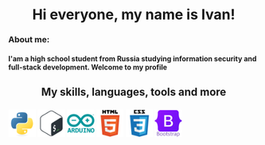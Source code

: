 <h1 align="center">Hi everyone, my name is Ivan!</h1>
<h3 align="start">
  About me:
</h3>
<h4 align="start">
   I'am a high school student from Russia studying information security and full-stack development. Welcome to my profile
</h4>

<h2 align='center'>
My skills, languages, tools and more
</h2>

<h3 align="start">
<img src="https://github.com/devicons/devicon/blob/master/icons/python/python-original.svg" title="Python"  alt="Python" width="55" height="55"/>
<img src="https://github.com/devicons/devicon/blob/master/icons/bash/bash-original.svg" title="Bash"  alt="Bash" width="55" height="55"/>
<img src="https://github.com/devicons/devicon/blob/master/icons/arduino/arduino-original-wordmark.svg" title="Arduino"  alt="Arduino" width="55" height="55"/>
<img src="https://github.com/devicons/devicon/blob/master/icons/html5/html5-original-wordmark.svg" title="html"  alt="html" width="55" height="55"/>
<img src="https://github.com/devicons/devicon/blob/master/icons/css3/css3-original-wordmark.svg" title="css"  alt="css" width="55" height="55"/>
<img src="https://github.com/devicons/devicon/blob/master/icons/bootstrap/bootstrap-original-wordmark.svg" title=""  alt="Arduino" width="55" height="55"/>
</h3>
